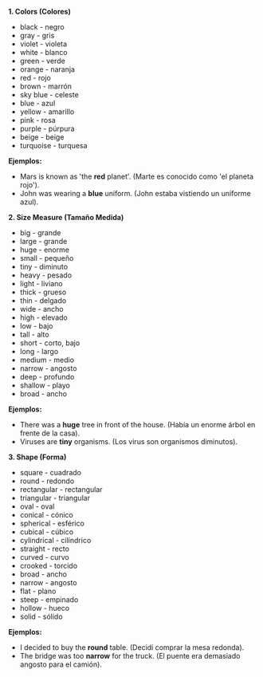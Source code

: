 
**1. Colors (Colores)**

*   black - negro
*   gray - gris
*   violet - violeta
*   white - blanco
*   green - verde
*   orange - naranja
*   red - rojo
*   brown - marrón
*   sky blue - celeste
*   blue - azul
*   yellow - amarillo
*   pink - rosa
*   purple - púrpura
*   beige - beige
*   turquoise - turquesa

**Ejemplos:**

*   Mars is known as 'the **red** planet'. (Marte es conocido como 'el planeta rojo').
*   John was wearing a **blue** uniform. (John estaba vistiendo un uniforme azul).

**2. Size Measure (Tamaño Medida)**

*   big - grande
*   large - grande
*   huge - enorme
*   small - pequeño
*   tiny - diminuto
*   heavy - pesado
*   light - liviano
*   thick - grueso
*   thin - delgado
*   wide - ancho
*   high - elevado
*   low - bajo
*   tall - alto
*   short - corto, bajo
*   long - largo
*   medium - medio
*   narrow - angosto
*   deep - profundo
*   shallow - playo
*   broad - ancho

**Ejemplos:**

*   There was a **huge** tree in front of the house. (Había un enorme árbol en frente de la casa).
*   Viruses are **tiny** organisms. (Los virus son organismos diminutos).

**3. Shape (Forma)**

*   square - cuadrado
*   round - redondo
*   rectangular - rectangular
*   triangular - triangular
*   oval - oval
*   conical - cónico
*   spherical - esférico
*   cubical - cúbico
*   cylindrical - cilíndrico
*   straight - recto
*   curved - curvo
*   crooked - torcido
*   broad - ancho
*   narrow - angosto
*   flat - plano
*   steep - empinado
*   hollow - hueco
*   solid - sólido

**Ejemplos:**

*   I decided to buy the **round** table. (Decidí comprar la mesa redonda).
*   The bridge was too **narrow** for the truck. (El puente era demasiado angosto para el camión).
